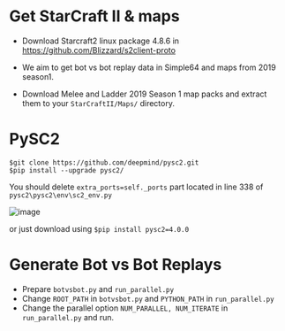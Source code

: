 # Get StarCraft II & maps
- Download Starcraft2 linux package 4.8.6 in https://github.com/Blizzard/s2client-proto

- We aim to get bot vs bot replay data in Simple64 and maps from 2019 season1.
- Download Melee and Ladder 2019 Season 1 map packs and extract them to your `StarCraftII/Maps/` directory.

# PySC2
```
$git clone https://github.com/deepmind/pysc2.git
$pip install --upgrade pysc2/
```
You should delete `extra_ports=self._ports` part located in line 338 of `pysc2\pysc2\env\sc2_env.py`

![image](https://github.com/kapo-war/botreplaygenerator/assets/67684178/8a3ba5f8-c92b-465d-87e3-05aec87c19fe)

or just download using `$pip install pysc2=4.0.0`

# Generate Bot vs Bot Replays
- Prepare `botvsbot.py` and `run_parallel.py`
- Change `ROOT_PATH` in `botvsbot.py` and `PYTHON_PATH` in `run_parallel.py`
- Change the parallel option `NUM_PARALLEL, NUM_ITERATE` in `run_parallel.py` and run.

